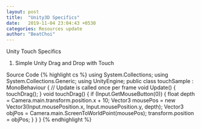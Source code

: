 ```yaml
---
layout: post
title:  "Unity3D Specifics"
date:   2019-11-04 23:04:43 +0530
categories: Resources update
author: "BeatChoi"
---
```


Unity Touch Specifics

01. Simple Unity Drag and Drop with Touch

Source Code
{% highlight cs %}
using System.Collections;
using System.Collections.Generic;
using UnityEngine;
public class touchSample : MonoBehaviour
{   // Update is called once per frame
    void Update()
    {
       touchDrag();
    }
    void touchDrag()
    {
        if (Input.GetMouseButton(0))
        {
            float depth = Camera.main.transform.position.x + 10;
            Vector3 mousePos = new Vector3(Input.mousePosition.x, Input.mousePosition.y, depth);
            Vector3 objPos = Camera.main.ScreenToWorldPoint(mousePos);
            transform.position = objPos;
        }
    }
}
{% endhighlight %}
